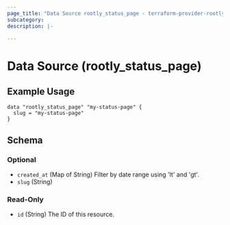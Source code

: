 ```yaml
---
page_title: "Data Source rootly_status_page - terraform-provider-rootly"
subcategory:
description: |-
    
---
```


# Data Source (rootly_status_page)



## Example Usage

```shell
data "rootly_status_page" "my-status-page" {
  slug = "my-status-page"
}
```

<!-- schema generated by tfplugindocs -->
## Schema

### Optional

- `created_at` (Map of String) Filter by date range using 'lt' and 'gt'.
- `slug` (String)

### Read-Only

- `id` (String) The ID of this resource.
